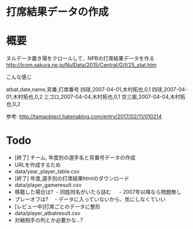 打席結果データの作成
===

# 概要
ヌルデータ置き場をクロールして、NPBの打席結果データを作る
http://lcom.sakura.ne.jp/NulData/2015/Central/G/f/25_stat.htm

こんな感じ

atbat,date,name,背番,打席番号
四球,2007-04-01,木村拓也,0,1
四球,2007-04-01,木村拓也,0,2
三ゴロ,2007-04-04,木村拓也,0,1
空三振,2007-04-04,木村拓也,0,2

参考: http://tamaobject.hatenablog.com/entry/2017/02/11/010214

# Todo

- [終了] チーム, 年度別の選手名と背番号データの作成
 - URLを作成するため
 - data/year_player_table.csv
- [終了] 年度,選手別の打席結果htmlのダウンロード
 - data/player_gameresult.csv
 - 移籍した場合は? 
  - 同姓同名がいたら詰む
  　- 2007年以降なら問題無し
 - プレーオフは?
 　- データに入っていないから、気にしなくていい
- [レビュー中]打席ごとのデータに整形
 - data/player_atbatresult.csv
 - 対戦相手の列とか必要かな...?
